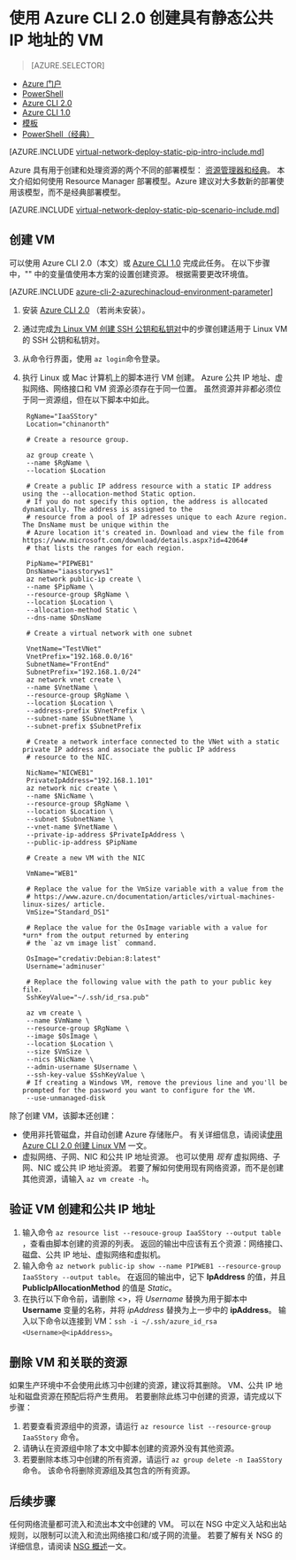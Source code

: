 <properties
    pageTitle="创建具有静态公共 IP 地址的 VM — Azure CLI 2.0 | Azure"
    description="了解如何使用 Azure 命令行接口 (CLI) 2.0 创建具有静态公共 IP 地址的 VM。"
    services="virtual-network"
    documentationcenter="na"
    author="jimdial"
    manager="timlt"
    editor=""
    tags="azure-resource-manager"
    translationtype="Human Translation" />
<tags
    ms.assetid="55bc21b0-2a45-4943-a5e7-8d785d0d015c"
    ms.service="virtual-network"
    ms.devlang="azurecli"
    ms.topic="article"
    ms.tgt_pltfrm="na"
    ms.workload="infrastructure-services"
    ms.date="03/15/2016"
    wacn.date="05/02/2017"
    ms.author="jdial"
    ms.custom="H1Hack27Feb2017"
    ms.sourcegitcommit="78da854d58905bc82228bcbff1de0fcfbc12d5ac"
    ms.openlocfilehash="e01b221f15a937d2e96bdb7ebe001d5e90bdfebb"
    ms.lasthandoff="04/22/2017" />

# <a name="create-a-vm-with-a-static-public-ip-address-using-the-azure-cli-20"></a>使用 Azure CLI 2.0 创建具有静态公共 IP 地址的 VM
> [AZURE.SELECTOR]
- [Azure 门户](/documentation/articles/virtual-network-deploy-static-pip-arm-portal/)
- [PowerShell](/documentation/articles/virtual-network-deploy-static-pip-arm-ps/)
- [Azure CLI 2.0](/documentation/articles/virtual-network-deploy-static-pip-arm-cli/)
- [Azure CLI 1.0](/documentation/articles/virtual-network-deploy-static-pip-cli-nodejs/)
- [模板](/documentation/articles/virtual-network-deploy-static-pip-arm-template/)
- [PowerShell（经典）](/documentation/articles/virtual-networks-reserved-public-ip/)

[AZURE.INCLUDE [virtual-network-deploy-static-pip-intro-include.md](../../includes/virtual-network-deploy-static-pip-intro-include.md)]

Azure 具有用于创建和处理资源的两个不同的部署模型： [资源管理器和经典](/documentation/articles/resource-manager-deployment-model/)。 本文介绍如何使用 Resource Manager 部署模型。Azure 建议对大多数新的部署使用该模型，而不是经典部署模型。

[AZURE.INCLUDE [virtual-network-deploy-static-pip-scenario-include.md](../../includes/virtual-network-deploy-static-pip-scenario-include.md)]

## <a name = "create"></a>创建 VM

可以使用 Azure CLI 2.0（本文）或 [Azure CLI 1.0](/documentation/articles/virtual-network-deploy-static-pip-cli-nodejs/) 完成此任务。 在以下步骤中，"" 中的变量值使用本方案的设置创建资源。 根据需要更改环境值。

[AZURE.INCLUDE [azure-cli-2-azurechinacloud-environment-parameter](../../includes/azure-cli-2-azurechinacloud-environment-parameter.md)]

1. 安装 [Azure CLI 2.0](https://docs.microsoft.com/zh-cn/cli/azure/install-az-cli2) （若尚未安装）。
2. 通过完成[为 Linux VM 创建 SSH 公钥和私钥对](/documentation/articles/virtual-machines-linux-mac-create-ssh-keys/)中的步骤创建适用于 Linux VM 的 SSH 公钥和私钥对。
3. 从命令行界面，使用 `az login`命令登录。
4. 执行 Linux 或 Mac 计算机上的脚本进行 VM 创建。 Azure 公共 IP 地址、虚拟网络、网络接口和 VM 资源必须存在于同一位置。 虽然资源并非都必须位于同一资源组，但在以下脚本中如此。

        RgName="IaaSStory"
        Location="chinanorth"

        # Create a resource group.

        az group create \
        --name $RgName \
        --location $Location

        # Create a public IP address resource with a static IP address using the --allocation-method Static option.
        # If you do not specify this option, the address is allocated dynamically. The address is assigned to the
        # resource from a pool of IP adresses unique to each Azure region. The DnsName must be unique within the
        # Azure location it's created in. Download and view the file from https://www.microsoft.com/download/details.aspx?id=42064#
        # that lists the ranges for each region.

        PipName="PIPWEB1"
        DnsName="iaasstoryws1"
        az network public-ip create \
        --name $PipName \
        --resource-group $RgName \
        --location $Location \
        --allocation-method Static \
        --dns-name $DnsName

        # Create a virtual network with one subnet

        VnetName="TestVNet"
        VnetPrefix="192.168.0.0/16"
        SubnetName="FrontEnd"
        SubnetPrefix="192.168.1.0/24"
        az network vnet create \
        --name $VnetName \
        --resource-group $RgName \
        --location $Location \
        --address-prefix $VnetPrefix \
        --subnet-name $SubnetName \
        --subnet-prefix $SubnetPrefix

        # Create a network interface connected to the VNet with a static private IP address and associate the public IP address
        # resource to the NIC.

        NicName="NICWEB1"
        PrivateIpAddress="192.168.1.101"
        az network nic create \
        --name $NicName \
        --resource-group $RgName \
        --location $Location \
        --subnet $SubnetName \
        --vnet-name $VnetName \
        --private-ip-address $PrivateIpAddress \
        --public-ip-address $PipName

        # Create a new VM with the NIC

        VmName="WEB1"

        # Replace the value for the VmSize variable with a value from the
        # https://www.azure.cn/documentation/articles/virtual-machines-linux-sizes/ article.
        VmSize="Standard_DS1"

        # Replace the value for the OsImage variable with a value for *urn* from the output returned by entering
        # the `az vm image list` command. 

        OsImage="credativ:Debian:8:latest"
        Username='adminuser'

        # Replace the following value with the path to your public key file.
        SshKeyValue="~/.ssh/id_rsa.pub"

        az vm create \
        --name $VmName \
        --resource-group $RgName \
        --image $OsImage \
        --location $Location \
        --size $VmSize \
        --nics $NicName \
        --admin-username $Username \
        --ssh-key-value $SshKeyValue \
        # If creating a Windows VM, remove the previous line and you'll be prompted for the password you want to configure for the VM.
        --use-unmanaged-disk

除了创建 VM，该脚本还创建：
- 使用非托管磁盘，并自动创建 Azure 存储账户。 有关详细信息，请阅读[使用 Azure CLI 2.0 创建 Linux VM](/documentation/articles/virtual-machines-linux-quick-create-cli/) 一文。
- 虚拟网络、子网、NIC 和公共 IP 地址资源。 也可以使用 *现有* 虚拟网络、子网、NIC 或公共 IP 地址资源。 若要了解如何使用现有网络资源，而不是创建其他资源，请输入 `az vm create -h`。

## <a name = "validate"></a>验证 VM 创建和公共 IP 地址

1. 输入命令 `az resource list --resouce-group IaaSStory --output table` ，查看由脚本创建的资源的列表。 返回的输出中应该有五个资源：网络接口、磁盘、公共 IP 地址、虚拟网络和虚拟机。
2. 输入命令 `az network public-ip show --name PIPWEB1 --resource-group IaaSStory --output table`。 在返回的输出中，记下 **IpAddress** 的值，并且 **PublicIpAllocationMethod** 的值是 *Static*。
3. 在执行以下命令前，请删除 <>，将 *Username* 替换为用于脚本中 **Username** 变量的名称，并将 *ipAddress* 替换为上一步中的 **ipAddress**。 输入以下命令以连接到 VM：`ssh -i ~/.ssh/azure_id_rsa <Username>@<ipAddress>`。 

## <a name= "clean-up"></a>删除 VM 和关联的资源

如果生产环境中不会使用此练习中创建的资源，建议将其删除。 VM、公共 IP 地址和磁盘资源在预配后将产生费用。 若要删除此练习中创建的资源，请完成以下步骤：

1. 若要查看资源组中的资源，请运行 `az resource list --resource-group IaaSStory` 命令。
2. 请确认在资源组中除了本文中脚本创建的资源外没有其他资源。 
3. 若要删除本练习中创建的所有资源，请运行 `az group delete -n IaaSStory` 命令。 该命令将删除资源组及其包含的所有资源。

## <a name="next-steps"></a>后续步骤

任何网络流量都可流入和流出本文中创建的 VM。 可以在 NSG 中定义入站和出站规则，以限制可以流入和流出网络接口和/或子网的流量。 若要了解有关 NSG 的详细信息，请阅读 [NSG 概述](/documentation/articles/virtual-networks-nsg/)一文。

<!--Update_Description: wording update-->